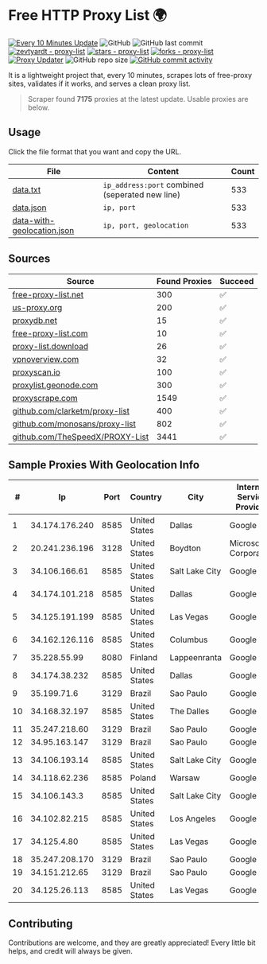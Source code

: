 
# Free HTTP Proxy List 🌍

[![Every 10 Minutes Update](https://github.com/mertguvencli/http-proxy-list/actions/workflows/main.yml/badge.svg?branch=main)](https://github.com/mertguvencli/http-proxy-list/actions/workflows/main.yml)
![GitHub](https://img.shields.io/github/license/mertguvencli/http-proxy-list)
![GitHub last commit](https://img.shields.io/github/last-commit/mertguvencli/http-proxy-list)
[![zevtyardt - proxy-list](https://img.shields.io/static/v1?label=zevtyardt&message=proxy-list&color=blue&logo=github)](https://github.com/zevtyardt/proxy-list "Go to GitHub repo")
[![stars - proxy-list](https://img.shields.io/github/stars/zevtyardt/proxy-list?style=social)](https://github.com/zevtyardt/proxy-list)
[![forks - proxy-list](https://img.shields.io/github/forks/zevtyardt/proxy-list?style=social)](https://github.com/zevtyardt/proxy-list)
[![Proxy Updater](https://github.com/zevtyardt/proxy-list/workflows/Proxy%20Updater/badge.svg)](https://github.com/zevtyardt/proxy-list/actions?query=workflow:"Proxy+Updater")
![GitHub repo size](https://img.shields.io/github/repo-size/zevtyardt/proxy-list)
[![GitHub commit activity](https://img.shields.io/github/commit-activity/m/zevtyardt/proxy-list?logo=commits)](https://github.com/zevtyardt/proxy-list/commits/main)

It is a lightweight project that, every 10 minutes, scrapes lots of free-proxy sites, validates if it works, and serves a clean proxy list.

> Scraper found **7175** proxies at the latest update. Usable proxies are below.

## Usage

Click the file format that you want and copy the URL.

|File|Content|Count|
|----|-------|-----|
|[data.txt](https://raw.githubusercontent.com/mertguvencli/http-proxy-list/main/proxy-list/data.txt)|`ip_address:port` combined (seperated new line)|533|
|[data.json](https://raw.githubusercontent.com/mertguvencli/http-proxy-list/main/proxy-list/data.json)|`ip, port`|533|
|[data-with-geolocation.json](https://raw.githubusercontent.com/mertguvencli/http-proxy-list/main/proxy-list/data-with-geolocation.json)|`ip, port, geolocation`|533|

## Sources

|Source|Found Proxies|Succeed|
|------|-------------|-------|
|[free-proxy-list.net](https://free-proxy-list.net)|300|✅|
|[us-proxy.org](https://www.us-proxy.org)|200|✅|
|[proxydb.net](http://proxydb.net)|15|✅|
|[free-proxy-list.com](https://free-proxy-list.com/?page=&port=&type%5B%5D=http&type%5B%5D=https&up_time=0&search=Search)|10|✅|
|[proxy-list.download](https://www.proxy-list.download/HTTP)|26|✅|
|[vpnoverview.com](https://vpnoverview.com/privacy/anonymous-browsing/free-proxy-servers)|32|✅|
|[proxyscan.io](https://www.proxyscan.io)|100|✅|
|[proxylist.geonode.com](https://proxylist.geonode.com/api/proxy-list?limit=300&page=1&sort_by=lastChecked&sort_type=desc&protocols=http,https)|300|✅|
|[proxyscrape.com](https://api.proxyscrape.com/v2/?request=displayproxies&protocol=http&timeout=10000&country=all&ssl=all&anonymity=all)|1549|✅|
|[github.com/clarketm/proxy-list](https://raw.githubusercontent.com/clarketm/proxy-list/master/proxy-list-raw.txt)|400|✅|
|[github.com/monosans/proxy-list](https://raw.githubusercontent.com/monosans/proxy-list/main/proxies/http.txt)|802|✅|
|[github.com/TheSpeedX/PROXY-List](https://raw.githubusercontent.com/TheSpeedX/PROXY-List/master/http.txt)|3441|✅|


## Sample Proxies With Geolocation Info

|#|Ip|Port|Country|City|Internet Service Provider|
|-|--|----|-------|----|-------------------------|
|1|34.174.176.240|8585|United States|Dallas|Google LLC|
|2|20.241.236.196|3128|United States|Boydton|Microsoft Corporation|
|3|34.106.166.61|8585|United States|Salt Lake City|Google LLC|
|4|34.174.101.218|8585|United States|Dallas|Google LLC|
|5|34.125.191.199|8585|United States|Las Vegas|Google LLC|
|6|34.162.126.116|8585|United States|Columbus|Google LLC|
|7|35.228.55.99|8080|Finland|Lappeenranta|Google LLC|
|8|34.174.38.232|8585|United States|Dallas|Google LLC|
|9|35.199.71.6|3129|Brazil|Sao Paulo|Google LLC|
|10|34.168.32.197|8585|United States|The Dalles|Google LLC|
|11|35.247.218.60|3129|Brazil|Sao Paulo|Google LLC|
|12|34.95.163.147|3129|Brazil|Sao Paulo|Google LLC|
|13|34.106.193.14|8585|United States|Salt Lake City|Google LLC|
|14|34.118.62.236|8585|Poland|Warsaw|Google LLC|
|15|34.106.143.3|8585|United States|Salt Lake City|Google LLC|
|16|34.102.82.215|8585|United States|Los Angeles|Google LLC|
|17|34.125.4.80|8585|United States|Las Vegas|Google LLC|
|18|35.247.208.170|3129|Brazil|Sao Paulo|Google LLC|
|19|34.151.212.65|3129|Brazil|Sao Paulo|Google LLC|
|20|34.125.26.113|8585|United States|Las Vegas|Google LLC|



## Contributing

Contributions are welcome, and they are greatly appreciated! Every
little bit helps, and credit will always be given.

